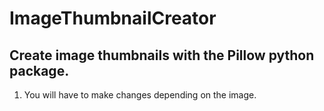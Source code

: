 # ImageThumbnailCreator
Create image thumbnails with the Pillow python package.
--------------------------------------------------------
1. You will have to make changes depending on the image.
